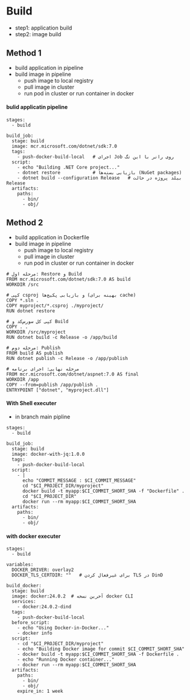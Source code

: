 # Build
- step1: application build
- step2: image build
## Method 1
- build application in pipeline
- build image in pipeline
    * push image to local registry
    * pull image in cluster
    * run pod in cluster or run container in docker

#### bulid applicatin pipeline
```
stages:
  - build

build_job:
  stage: build
  image: mcr.microsoft.com/dotnet/sdk:7.0
  tags:
    - push-docker-build-local   # اجرای Job روی رانر با این تگ
  script:
    - echo "Building .NET Core project..."
    - dotnet restore            # بازیابی بسته‌ها (NuGet packages)
    - dotnet build --configuration Release   # بیلد پروژه در حالت Release
  artifacts:
    paths:
      - bin/
      - obj/

```
## Method 2
- build application in Dockerfile
- build image in pipeline
    * push image to local registry
    * pull image in cluster
    * run pod in cluster or run container in docker


```
# مرحله اول: Restore و Build
FROM mcr.microsoft.com/dotnet/sdk:7.0 AS build
WORKDIR /src

# کپی csproj و بازیابی پکیج‌ها (بهینه برای cache)
COPY *.sln .
COPY myproject/*.csproj ./myproject/
RUN dotnet restore

# کپی کل سورس‌کد و Build
COPY . .
WORKDIR /src/myproject
RUN dotnet build -c Release -o /app/build

# مرحله دوم: Publish
FROM build AS publish
RUN dotnet publish -c Release -o /app/publish

# مرحله نهایی: اجرای برنامه
FROM mcr.microsoft.com/dotnet/aspnet:7.0 AS final
WORKDIR /app
COPY --from=publish /app/publish .
ENTRYPOINT ["dotnet", "myproject.dll"]

```
#### With Shell executer

- in branch main pipline
```
stages:
  - build

build_job:
  stage: build
  image: docker-with-jq:1.0.0
  tags:
    - push-docker-build-local
  script:
    - |
      echo "COMMIT_MESSAGE : $CI_COMMIT_MESSAGE"
      cd "$CI_PROJECT_DIR/myproject"
      docker build -t myapp:$CI_COMMIT_SHORT_SHA -f "Dockerfile" .
      cd "$CI_PROJECT_DIR"
      docker run --rm myapp:$CI_COMMIT_SHORT_SHA
  artifacts:
    paths:
      - bin/
      - obj/

```

#### with docker executer
```
stages:
  - build

variables:
  DOCKER_DRIVER: overlay2
  DOCKER_TLS_CERTDIR: ""   # برای غیرفعال کردن TLS در DinD

build_docker:
  stage: build
  image: docker:24.0.2  # آخرین نسخه docker CLI
  services:
    - docker:24.0.2-dind
  tags:
    - push-docker-build-local
  before_script:
    - echo "Using Docker-in-Docker..."
    - docker info
  script:
    - cd "$CI_PROJECT_DIR/myproject"
    - echo "Building Docker image for commit $CI_COMMIT_SHORT_SHA"
    - docker build -t myapp:$CI_COMMIT_SHORT_SHA -f Dockerfile .
    - echo "Running Docker container..."
    - docker run --rm myapp:$CI_COMMIT_SHORT_SHA
  artifacts:
    paths:
      - bin/
      - obj/
    expire_in: 1 week

```
